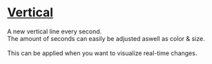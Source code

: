 # [Vertical](https://beyarz.github.io/vertical)

A new vertical line every second.
<br>
The amount of seconds can easily be adjusted aswell as color & size.
<br><br>
This can be applied when you want to visualize real-time changes.
